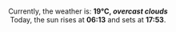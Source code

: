 <p  align="center"><br/>Currently, the weather is: <b> 19°C, <i>overcast clouds</i></b></br>Today, the sun rises at <b>06:13</b> and sets at <b>17:53</b>.</p>